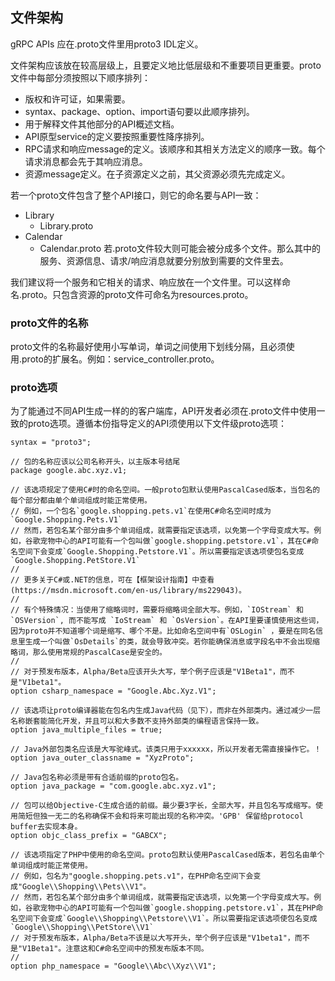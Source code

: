 ## 文件架构
  gRPC APIs 应在.proto文件里用proto3 IDL定义。

  文件架构应该放在较高层级上，且要定义地比低层级和不重要项目更重要。proto文件中每部分须按照以下顺序排列：
  * 版权和许可证，如果需要。
  * syntax、package、option、import语句要以此顺序排列。
  * 用于解释文件其他部分的API概述文档。
  * API原型service的定义要按照重要性降序排列。
  * RPC请求和响应message的定义。该顺序和其相关方法定义的顺序一致。每个请求消息都会先于其响应消息。
  * 资源message定义。在子资源定义之前，其父资源必须先完成定义。

  若一个proto文件包含了整个API接口，则它的命名要与API一致：
  * Library
    * Library.proto
  * Calendar
    * Calendar.proto
  若.proto文件较大则可能会被分成多个文件。那么其中的服务、资源信息、请求/响应消息就要分别放到需要的文件里去。

  我们建议将一个服务和它相关的请求、响应放在一个文件里。可以这样命名<enclosed service name>.proto。只包含资源的proto文件可命名为resources.proto。

### proto文件的名称
  proto文件的名称最好使用小写单词，单词之间使用下划线分隔，且必须使用.proto的扩展名。例如：service_controller.proto。

### proto选项
  为了能通过不同API生成一样的的客户端库，API开发者必须在.proto文件中使用一致的proto选项。遵循本份指导定义的API须使用以下文件级proto选项：
  ```
  syntax = "proto3";

// 包的名称应该以公司名称开头，以主版本号结尾
package google.abc.xyz.v1;

// 该选项规定了使用C#时的命名空间。一般proto包默认使用PascalCased版本，当包名的每个部分都由单个单词组成时能正常使用。
// 例如，一个包名`google.shopping.pets.v1`在使用C#命名空间时成为`Google.Shopping.Pets.V1`
// 然而，若包名某个部分由多个单词组成，就需要指定该选项，以免第一个字母变成大写。例如，谷歌宠物中心的API可能有一个包叫做`google.shopping.petstore.v1`，其在C#命名空间下会变成`Google.Shopping.Petstore.V1`。所以需要指定该选项使包名变成`Google.Shopping.PetStore.V1`
//
// 更多关于C#或.NET的信息，可在【框架设计指南】中查看(https://msdn.microsoft.com/en-us/library/ms229043)。
//
// 有个特殊情况：当使用了缩略词时，需要将缩略词全部大写。例如，`IOStream` 和 `OSVersion`, 而不能写成 `IoStream` 和 `OsVersion`。在API里要谨慎使用这些词，因为proto并不知道哪个词是缩写、哪个不是。比如命名空间中有`OSLogin` ，要是在同名信息里生成一个叫做`OsDetails`的类，就会导致冲突。若你能确保消息或字段名中不会出现缩略词，那么使用常规的PascalCase是安全的。
// 
// 对于预发布版本，Alpha/Beta应该开头大写，举个例子应该是"V1Beta1"，而不是"V1beta1"。
option csharp_namespace = "Google.Abc.Xyz.V1";

// 该选项让proto编译器能在包名内生成Java代码（见下），而非在外部类内。通过减少一层名称嵌套能简化开发，并且可以和大多数不支持外部类的编程语言保持一致。
option java_multiple_files = true;

// Java外部包类名应该是大写驼峰式。该类只用于xxxxxx，所以开发者无需直接操作它。！
option java_outer_classname = "XyzProto";

// Java包名称必须是带有合适前缀的proto包名。
option java_package = "com.google.abc.xyz.v1";

// 包可以给Objective-C生成合适的前缀。最少要3字长，全部大写，并且包名写成缩写。使用简短但独一无二的名称确保不会和将来可能出现的名称冲突。'GPB' 保留给protocol buffer去实现本身。
option objc_class_prefix = "GABCX";

// 该选项指定了PHP中使用的命名空间。proto包默认使用PascalCased版本，若包名由单个单词组成时能正常使用。
// 例如，包名为"google.shopping.pets.v1"，在PHP命名空间下会变成"Google\\Shopping\\Pets\\V1"。
// 然而，若包名某个部分由多个单词组成，就需要指定该选项，以免第一个字母变成大写。例如，谷歌宠物中心的API可能有一个包叫做`google.shopping.petstore.v1`，其在PHP命名空间下会变成`Google\\Shopping\\Petstore\\V1`。所以需要指定该选项使包名变成`Google\\Shopping\\PetStore\\V1`
// 对于预发布版本，Alpha/Beta不该是以大写开头，举个例子应该是"V1beta1"，而不是"V1Beta1"。注意这和C#命名空间中的预发布版本不同。
//
option php_namespace = "Google\\Abc\\Xyz\\V1";
  ```
